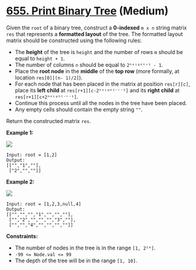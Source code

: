 # [655. Print Binary Tree][link] (Medium)

[link]: https://leetcode.com/problems/print-binary-tree/

Given the `root` of a binary tree, construct a **0-indexed** `m x n` string matrix `res` that
represents a **formatted layout** of the tree. The formatted layout matrix should be constructed
using the following rules:

- The **height** of the tree is `height` and the number of rows `m` should be equal to `height + 1`.
- The number of columns `n` should be equal to `2ʰᵉⁱᵍʰᵗ⁺¹ - 1`.
- Place the **root node** in the **middle** of the **top row** (more formally, at location `res[0][(n-
1)/2]`).
- For each node that has been placed in the matrix at position `res[r][c]`, place its **left child**
at `res[r+1][c-2ʰᵉⁱᵍʰᵗ⁻ʳ⁻¹]` and its **right child** at `res[r+1][c+2ʰᵉⁱᵍʰᵗ⁻ʳ⁻¹]`.
- Continue this process until all the nodes in the tree have been placed.
- Any empty cells should contain the empty string `""`.

Return the constructed matrix  `res`.

**Example 1:**

![](https://assets.leetcode.com/uploads/2021/05/03/print1-tree.jpg)

```
Input: root = [1,2]
Output:
[["","1",""],
 ["2","",""]]
```

**Example 2:**

![](https://assets.leetcode.com/uploads/2021/05/03/print2-tree.jpg)

```
Input: root = [1,2,3,null,4]
Output:
[["","","","1","","",""],
 ["","2","","","","3",""],
 ["","","4","","","",""]]
```

**Constraints:**

- The number of nodes in the tree is in the range `[1, 2¹⁰]`.
- `-99 <= Node.val <= 99`
- The depth of the tree will be in the range `[1, 10]`.
